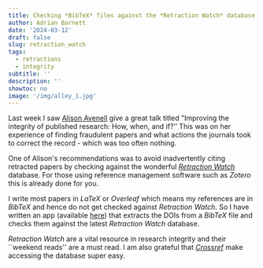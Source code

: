 ```yaml
---
title: Checking *BibTeX* files against the *Retraction Watch* database
author: Adrian Barnett
date: '2024-03-12'
draft: false
slug: retraction_watch
tags:
  - retractions
  - integrity
subtitle: ''
description: ''
showtoc: no
image: '/img/alley_1.jpg'
---
```


Last week I saw [Alison Avenell](https://www.abdn.ac.uk/people/a.avenell) give a great talk titled "Improving the integrity of published research: How, when, and if?’’ This was on her experience of finding fraudulent papers and what actions the journals took to correct the record - which was too often nothing. 

One of Alison's recommendations was to avoid inadvertently citing retracted papers by checking against the wonderful [*Retraction Watch*](https://retractionwatch.com/) database. For those using reference management software such as *Zotero* this is already done for you.

I write most papers in *LaTeX* or *Overleaf* which means my references are in *BibTeX* and hence do not get checked against *Retraction Watch*. So I have written an app (available [here](https://aushsi.shinyapps.io/retraction_watch_bib/)) that extracts the DOIs from a *BibTeX* file and checks them against the latest *Retraction Watch* database.

*Retraction Watch* are a vital resource in research integrity and their ``weekend reads'' are a must read. I am also grateful that [*Crossref*](https://www.crossref.org/) make accessing the database super easy.
